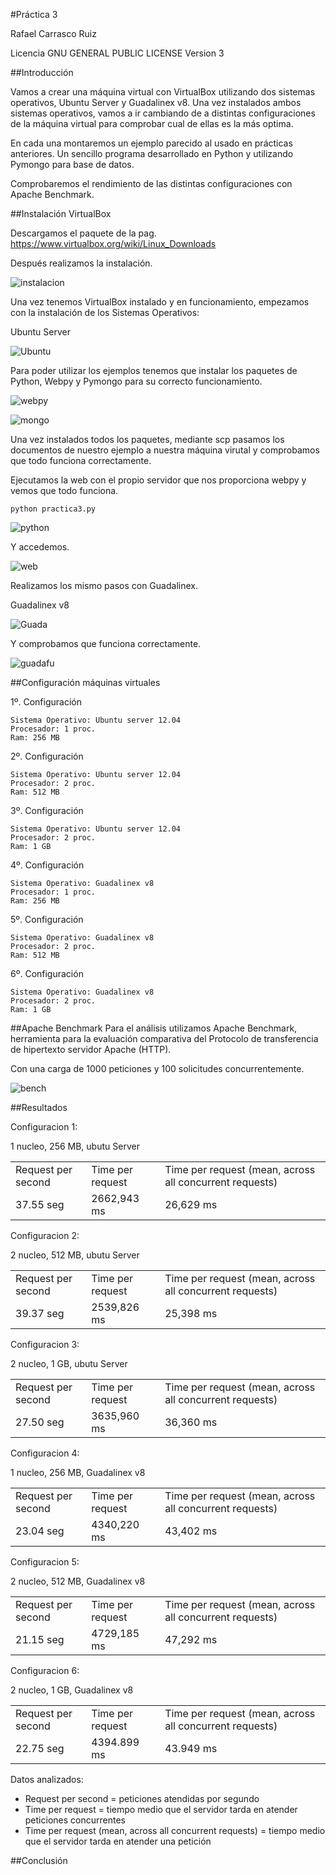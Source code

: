 #Práctica 3

Rafael Carrasco Ruiz

Licencia GNU GENERAL PUBLIC LICENSE Version 3 


##Introducción

Vamos a crear una máquina virtual con VirtualBox utilizando dos sistemas operativos, Ubuntu Server y Guadalinex v8. Una vez instalados ambos sistemas operativos, vamos a ir cambiando de a distintas configuraciones de la máquina virtual para comprobar cual de ellas es la más optima.

En cada una montaremos un ejemplo parecido al usado en prácticas anteriores. Un sencillo programa desarrollado en Python y utilizando Pymongo para base de datos.

Comprobaremos el rendimiento de las distintas configuraciones con Apache Benchmark.


##Instalación VirtualBox

Descargamos el paquete de la pag. https://www.virtualbox.org/wiki/Linux_Downloads

Después realizamos la instalación.

  ![instalacion](https://dl.dropbox.com/s/68p29yt0eux56w5/virtual.png)
  

Una vez tenemos VirtualBox instalado y en funcionamiento, empezamos con la instalación de los Sistemas Operativos:

  Ubuntu Server
  
  ![Ubuntu](https://dl.dropbox.com/s/f1gu5vsoave6hu5/instSOUb.png)
  

Para poder utilizar los ejemplos tenemos que instalar los paquetes de Python, Webpy y Pymongo para su correcto funcionamiento.
  
  ![webpy](https://dl.dropbox.com/s/1spebp2m8gesyb5/webpyUbu.png)
  
  ![mongo](https://dl.dropbox.com/s/mqkwapnsaf5kxq7/mongo.png)
  
Una vez instalados todos los paquetes, mediante scp pasamos los documentos de nuestro ejemplo a nuestra máquina virutal y comprobamos que todo funciona correctamente.

  Ejecutamos la web con el propio servidor que nos proporciona webpy y vemos que todo funciona.
  
  `python practica3.py`
  
  ![python](https://dl.dropbox.com/s/obdizkarwr6y3s3/correct.png)
  
  Y accedemos.
  
  ![web](https://dl.dropbox.com/s/au5b4jjizf42dvz/funciona.png?m=)
  

Realizamos los mismo pasos con Guadalinex.

Guadalinex v8
  
  ![Guada](https://dl.dropbox.com/s/wkju96yavmjbue2/instguada.png)
  
Y comprobamos que funciona correctamente.

  ![guadafu](https://dl.dropbox.com/s/gy7l9au5wu60kzv/guadfun.png)

##Configuración máquinas virtuales

1º. Configuración
    
    Sistema Operativo: Ubuntu server 12.04
    Procesador: 1 proc.
    Ram: 256 MB
  
2º. Configuración

    Sistema Operativo: Ubuntu server 12.04
    Procesador: 2 proc.
    Ram: 512 MB

3º. Configuración

    Sistema Operativo: Ubuntu server 12.04
    Procesador: 2 proc.
    Ram: 1 GB

4º. Configuración

    Sistema Operativo: Guadalinex v8
    Procesador: 1 proc.
    Ram: 256 MB

5º. Configuración

    Sistema Operativo: Guadalinex v8
    Procesador: 2 proc.
    Ram: 512 MB

6º. Configuración

    Sistema Operativo: Guadalinex v8
    Procesador: 2 proc.
    Ram: 1 GB
  
##Apache Benchmark
Para el análisis utilizamos Apache Benchmark, herramienta para la evaluación comparativa del Protocolo de transferencia de hipertexto servidor Apache (HTTP).

Con una carga de 1000 peticiones y 100 solicitudes concurrentemente.

 ![bench](https://dl.dropbox.com/s/5v92gsd50fanius/bench.png)

##Resultados


Configuracion 1: 

  1 nucleo, 256 MB, ubutu Server

<table>
    <tr>
        <td>Request per second</td>
        <td>Time per request</td>
        <td>Time per request (mean, across all concurrent requests)</td>
    </tr>
    <tr>
        <td>37.55 seg</td>
        <td>2662,943 ms</td>
        <td>26,629 ms</td>
    </tr>
</table>

Configuracion 2: 

  2 nucleo, 512 MB, ubutu Server

<table>
    <tr>
        <td>Request per second</td>
        <td>Time per request</td>
        <td>Time per request (mean, across all concurrent requests)</td>
    </tr>
    <tr>
        <td>39.37 seg</td>
        <td>2539,826 ms</td>
        <td>25,398 ms</td>
    </tr>
</table>

Configuracion 3: 

  2 nucleo, 1 GB, ubutu Server

<table>
    <tr>
        <td>Request per second</td>
        <td>Time per request</td>
        <td>Time per request (mean, across all concurrent requests)</td>
    </tr>
    <tr>
        <td>27.50 seg</td>
        <td>3635,960 ms</td>
        <td>36,360 ms</td>
    </tr>
</table>

Configuracion 4: 

  1 nucleo, 256 MB, Guadalinex v8

<table>
    <tr>
        <td>Request per second</td>
        <td>Time per request</td>
        <td>Time per request (mean, across all concurrent requests)</td>
    </tr>
    <tr>
        <td>23.04 seg</td>
        <td>4340,220 ms</td>
        <td>43,402 ms</td>
    </tr>
</table>

Configuracion 5: 

  2 nucleo, 512 MB, Guadalinex v8

<table>
    <tr>
        <td>Request per second</td>
        <td>Time per request</td>
        <td>Time per request (mean, across all concurrent requests)</td>
    </tr>
    <tr>
        <td>21.15 seg</td>
        <td>4729,185 ms</td>
        <td>47,292 ms</td>
    </tr>
</table>

Configuracion 6: 

  2 nucleo, 1 GB, Guadalinex v8

<table>
    <tr>
        <td>Request per second</td>
        <td>Time per request</td>
        <td>Time per request (mean, across all concurrent requests)</td>
    </tr>
    <tr>
        <td>22.75 seg</td>
        <td>4394.899 ms</td>
        <td>43.949 ms</td>
    </tr>
</table>

Datos analizados:

* Request per second = peticiones atendidas por segundo
* Time per request = tiempo medio que el servidor tarda en atender peticiones concurrentes
* Time per request (mean, across all concurrent requests) = tiempo medio que el servidor tarda en atender una petición

##Conclusión





